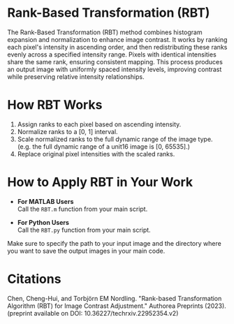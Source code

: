# Rank-Based Transformation (RBT)
The Rank-Based Transformation (RBT) method combines histogram expansion and normalization to enhance image contrast.
It works by ranking each pixel's intensity in ascending order, and then redistributing these ranks evenly across a specified intensity range.
Pixels with identical intensities share the same rank, ensuring consistent mapping.
This process produces an output image with uniformly spaced intensity levels, improving contrast while preserving relative intensity relationships.

# How RBT Works
1. Assign ranks to each pixel based on ascending intensity.
2. Normalize ranks to a [0, 1] interval.
3. Scale normalized ranks to the full dynamic range of the image type. (e.g. the full dynamic range of a unit16 image is [0, 65535].)
4. Replace original pixel intensities with the scaled ranks.

# How to Apply RBT in Your Work

- **For MATLAB Users**  
  Call the `RBT.m` function from your main script.

- **For Python Users**  
  Call the `RBT.py` function from your main script.

Make sure to specify the path to your input image and the directory where you want to save the output images in your main code.

# Citations
Chen, Cheng-Hui, and Torbjörn EM Nordling. "Rank-based Transformation Algorithm (RBT) for Image Contrast Adjustment." Authorea Preprints (2023). (preprint available on DOI: 10.36227/techrxiv.22952354.v2)
